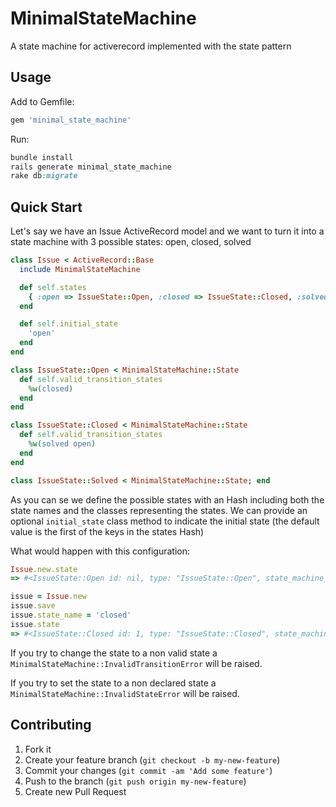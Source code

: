 # MinimalStateMachine

A state machine for activerecord implemented with the state pattern

## Usage

Add to Gemfile:

```ruby
gem 'minimal_state_machine'
```

Run:

```ruby
bundle install
rails generate minimal_state_machine
rake db:migrate
```

## Quick Start

Let's say we have an Issue ActiveRecord model and we want to turn it into a state machine with 3 possible states: open, closed, solved

```ruby
class Issue < ActiveRecord::Base
  include MinimalStateMachine

  def self.states
    { :open => IssueState::Open, :closed => IssueState::Closed, :solved => IssueState::Solved }
  end

  def self.initial_state
    'open'
  end
end

class IssueState::Open < MinimalStateMachine::State
  def self.valid_transition_states
    %w(closed)
  end
end

class IssueState::Closed < MinimalStateMachine::State
  def self.valid_transition_states
    %w(solved open)
  end
end

class IssueState::Solved < MinimalStateMachine::State; end
```

As you can se we define the possible states with an Hash including both the state names and the classes representing the states.
We can provide an optional `initial_state` class method to indicate the initial state (the default value is the first of the keys in the states Hash)

What would happen with this configuration:

```ruby
Issue.new.state
=> #<IssueState::Open id: nil, type: "IssueState::Open", state_machine_id: nil, state_machine_type: "Issue", created_at: nil, updated_at: nil> 

issue = Issue.new
issue.save
issue.state_name = 'closed'
issue.state
=> #<IssueState::Closed id: 1, type: "IssueState::Closed", state_machine_id: 1, state_machine_type: "Issue", created_at: "2013-01-03 19:13:31", updated_at: "2013-01-03 19:13:31"> 
```

If you try to change the state to a non valid state a `MinimalStateMachine::InvalidTransitionError` will be raised.

If you try to set the state to a non declared state a `MinimalStateMachine::InvalidStateError` will be raised.

## Contributing

1. Fork it
2. Create your feature branch (`git checkout -b my-new-feature`)
3. Commit your changes (`git commit -am 'Add some feature'`)
4. Push to the branch (`git push origin my-new-feature`)
5. Create new Pull Request
